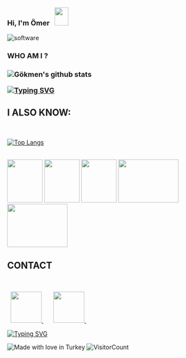 ### Hi, I'm Ömer &nbsp; <img src="https://raw.githubusercontent.com/MartinHeinz/MartinHeinz/master/wave.gif" width="32px" height="42px"><br>


![software](https://media.giphy.com/media/L8K62iTDkzGX6/giphy.gif)  <br>

 <h3> WHO AM I ? <h3> 

![Gökmen's github stats](https://github-readme-stats.vercel.app/api?username=falconsw&show_icons=true&theme=radical)


[![Typing SVG](https://readme-typing-svg.herokuapp.com?color=%2318f9ee&size=22&lines=My+name+is+Ömer;Web+Developer)](https://git.io/typing-svg)

<h2> I ALSO KNOW: </h2>  <br>

[![Top Langs](https://github-readme-stats.vercel.app/api/top-langs/?username=falconsw&layout=compact)](https://github.com/falconsw/github-readme-stats)


  <br>

   <div id="language">

 <img src="https://media0.giphy.com/media/XAxylRMCdpbEWUAvr8/giphy.gif?cid=790b76110ef46d4b303f11a59ea380d042ec4b1a04aa3c15&rid=giphy.gif&ct=s" width="82px" height="100px">

<img src="https://media0.giphy.com/media/fsEaZldNC8A1PJ3mwp/giphy.gif?cid=ecf05e47y1ug986lo0gf70z5tzqmh1bcboikozwb09rtth3f&rid=giphy.gif&ct=s" width="82px" height="100px">

 <img src="https://media4.giphy.com/media/ln7z2eWriiQAllfVcn/giphy_s.gif?cid=ecf05e47zbtgsdddzewgci0vvirxpot5jigeqx7e1th68hjc&rid=giphy_s.gif&ct=s" width="82px" height="100px">

 <img src="https://media.giphy.com/media/VgGthkhUvGgOit7Y9i/giphy.gif" width="140px" height="100px">

 <img src="http://mirror.ihc.ru/php.ihc-ru.net/images/ele-running.gif" width="140px" height="100px">

<br>

 </div>

<div id="contact">

 <h2> CONTACT </h2> <br>

&nbsp; <a href= "https://github.com/falconsw">  <img src="https://pandacode.ru/wp-content/uploads/2021/08/Github.png" width="72px"> </a> &nbsp;
&nbsp; &nbsp; <a href= "https://www.linkedin.com/in/falconsw/">  <img src="https://berserkon.com/images/linkedin-svg-black-and-white.png" width="72px">  </a> &nbsp;


[![Typing SVG](https://readme-typing-svg.herokuapp.com?color=%2318f9ee&size=22&lines=Thanks+for+visiting)](https://git.io/typing-svg)
 
![Made with love in Turkey](https://madewithlove.now.sh/tr?heart=true&colorA=%23050000&colorB=%23ff0000)
![VisitorCount](https://profile-counter.glitch.me/falconsw/count.svg)
 
 
